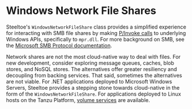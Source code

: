 # Windows Network File Shares

Steeltoe's `WindowsNetworkFileShare` class provides a simplified experience for interacting with SMB file shares by making [P/Invoke calls](https://learn.microsoft.com/cpp/dotnet/how-to-call-native-dlls-from-managed-code-using-pinvoke) to underlying Windows APIs, specifically to `mpr.dll`. For more background on SMB, see the [Microsoft SMB Protocol documentation](https://learn.microsoft.com/windows/win32/fileio/microsoft-smb-protocol-and-cifs-protocol-overview).

Network shares are not the most cloud-native way to deal with files. For new development, consider exploring message queues, caches, blob stores, and NoSQL stores. The alternatives offer greater resiliency and decoupling from backing services. That said, sometimes the alternatives are not viable. For .NET applications deployed to Microsoft Windows Servers, Steeltoe provides a stepping stone towards cloud-native in the form of the `WindowsNetworkFileShare`. For applications deployed to Linux hosts on the Tanzu Platform, [volume services](https://docs.vmware.com/en/VMware-Tanzu-Application-Service/6.0/tas-for-vms/enable-vol-services.html) are available.
